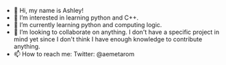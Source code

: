 - 👋 Hi, my name is Ashley!
- 👀 I’m interested in learning python and C++.
- 🌱 I’m currently learning python and computing logic.
- 💞️ I’m looking to collaborate on anything. I don't have a specific project in mind yet since I don't think I have enough knowledge to contribute anything. 
- 📫 How to reach me: Twitter: @aemetarom 

<!---
aemetarom/aemetarom is a ✨ special ✨ repository because its `README.md` (this file) appears on your GitHub profile.
You can click the Preview link to take a look at your changes.
--->
